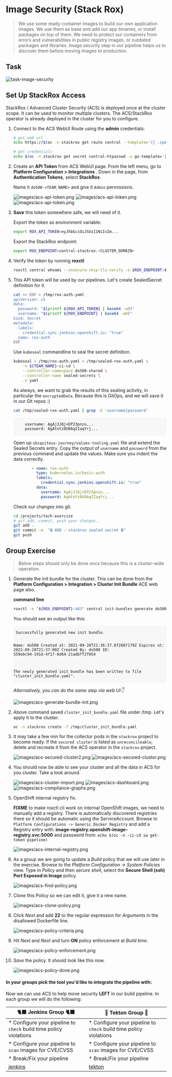 # Image Security (Stack Rox)

> We use some ready container images to build our own application images. We use them as base and add our app binaries, or install packages on top of them. We need to protect our containers from errors and vulnerabilities in public registry images, or outdated packages and libraries. Image security step in our pipeline helps us to discover them before moving images to production.

## Task

![task-image-security](./images/task-image-security.png)

## Set Up StackRox Access

StackRox / Advanced Cluster Security (ACS) is deployed once at the cluster scope. It can be used to monitor multiple clusters. The ACS/StackRox operator is already deployed in the cluster for you to configure.

1. Connect to the ACS WebUI Route using the **admin** credentials:

    ```bash
    # get web url
    echo https://$(oc -n stackrox get route central --template='{{ .spec.host }}')
    ```

    ```bash
    # get credentials
    echo $(oc -n stackrox get secret central-htpasswd -o go-template='{{index .data "password" | base64decode}}')
    ```

2. Create an **API Token** from ACS WebUI page. From the left menu, go to  **Platform Configuration > Integrations** . Down in the page, from **Authentication Tokens**, select **StackRox**.

    Name it `do500-<TEAM_NAME>` and give it `Admin` permissions.

    ![images/acs-api-token.png](images/acs-api-token2.png)
    ![images/acs-api-token.png](images/acs-api-token-gen.png)
    ![images/acs-api-token.png](images/acs-api-token.png)

3. **Save** this token somewhere safe, we will need of it. 

    Export the token as environment variable:

    ```bash
    export ROX_API_TOKEN=eyJhbGciOiJSUzI1NiIsIm...
    ```

    Export the StackRox endpoint:

    ```bash
    export ROX_ENDPOINT=central-stackrox.<CLUSTER_DOMAIN>
    ```

4. Verify the token by running **roxctl**

    ```bash
    roxctl central whoami --insecure-skip-tls-verify -e $ROX_ENDPOINT:443
    ```

5. This API token will be used by our pipelines. Let's create SealedSecret definition for it.

    ```bash
    cat << EOF > /tmp/rox-auth.yaml
    apiVersion: v1
    data:
      password: "$(printf ${ROX_API_TOKEN} | base64 -w0)"
      username: "$(printf ${ROX_ENDPOINT} | base64 -w0)"
    kind: Secret
    metadata:
      labels:
        credential.sync.jenkins.openshift.io: "true"
      name: rox-auth
    EOF
    ```

    Use `kubeseal` commandline to seal the secret definition.

    ```bash
    kubeseal < /tmp/rox-auth.yaml > /tmp/sealed-rox-auth.yaml \
        -n ${TEAM_NAME}-ci-cd \
        --controller-namespace do500-shared \
        --controller-name sealed-secrets \
        -o yaml
    ```

    As always, we want to grab the results of this sealing activity, in particular the `encryptedData`. Because this is GitOps, and we will save it in our Git repos :)

    ```bash
    cat /tmp/sealed-rox-auth.yaml | grep -E 'username|password'
    ```

    <div class="highlight" style="background: #f7f7f7">
    <pre><code class="language-yaml">
        username: AgAj3JQj+EP23pnzu...
        password: AgAtnYz8U0AqIIaqYrj...
    </code></pre></div>

    Open up `ubiquitous-journey/values-tooling.yaml` file and extend the Sealed Secrets entry. Copy the output of `username` and `password` from the previous command and update the values. Make sure you indent the data correctly.

    ```yaml
            - name: rox-auth
              type: kubernetes.io/basic-auth
              labels:
                credential.sync.jenkins.openshift.io: "true"
              data:
                username: AgAj3JQj+EP23pnzu...
                password: AgAtnYz8U0AqIIaqYrj...
    ```

    Check our changes into git.

    ```bash
    cd /projects/tech-exercise
    # git add, commit, push your changes..
    git add .
    git commit -m  "🔒 ADD - stackrox sealed secret 🔒"
    git push
    ```

## Group Exercise

> Below steps should only be done *once* because this is a cluster-wide operation.

1. Generate the init bundle for the cluster. This can be done from the **Platform Configuration > Integration > Cluster Init Bundle** ACE web page also.

    **command line**

    ```bash
    roxctl -e "${ROX_ENDPOINT}:443" central init-bundles generate do500 --output-secrets /tmp/cluster_init_bundle.yaml --insecure-skip-tls-verify
    ```

    You should see an output like this:
    <div class="highlight" style="background: #f7f7f7">
    <pre><code class="language-bash">
    Successfully generated new init bundle.

    Name:       do500
    Created at: 2021-09-28T21:36:37.072807179Z
    Expires at: 2022-09-28T21:37:00Z
    Created By: do500
    ID:         559ebc94-191d-4f17-8d64-21adbff2f054

    The newly generated init bundle has been written to file "cluster_init_bundle.yaml".
    </code></pre></div>

    _Alternatively, you can do the same step via web UI👇_

    ![images/acs-generate-bundle-init.png](images/acs-generate-bundle-init.png)

2. Above command saved `cluster_init_bundle.yaml` file under /tmp. Let's apply it to the cluster.

    ```bash
    oc -n stackrox create -f /tmp/cluster_init_bundle.yaml
    ```

3. It may take a few min for the collector pods in the `stackrox` project to become ready. If the `secured cluster` is listed as `unreconcileable`, delete and recreate it from the ACS operator in the `stackrox` project.

    ![images/acs-secured-cluster2.png](images/acs-secured-cluster2.png)
    ![images/acs-secured-cluster.png](images/acs-secured-cluster.png)

4. You should now be able to see your cluster and all the data in ACS for you cluster. Take a look around.

    ![images/acs-cluster-import.png](images/acs-cluster-import.png)
    ![images/acs-dashboard.png](images/acs-dashboard.png)
    ![images/acs-compliance-graphs.png](images/acs-compliance-graphs.png)

5. OpenShift internal registry fix.

    <p class="tip"><b>FIXME</b> to make roxctl cli work on internal OpenShift images, we need to manually add a registry. There is automatically discovered registries there so it should be automatic using the ServiceAccount. Browse to <code class="language-bash" style="background: #f7f7f7">Platform Configurations -> Generic Docker Registry</code> and add a Registry entry with: <b>image-registry.openshift-image-registry.svc:5000</b> and password from: <code class="language-bash" style="background: #f7f7f7">echo $(oc -n <TEAM_NAME>-ci-cd sa get-token pipeline)</code></p>

    ![images/acs-internal-registry.png](images/acs-internal-registry.png)

6. As a group we are going to update a *Build* policy that we will use later in the exercise. Browse to the *Platform Configuration -> System Policies* view. Type in *Policy* and then *secure shell*, select the **Secure Shell (ssh) Port Exposed in Image** policy.

    ![images/acs-find-policy.png](images/acs-find-policy.png)

7. Clone this Policy so we can edit it, give it a new name.

    ![images/acs-clone-policy.png](images/acs-clone-policy.png)

8. Click *Next* and add **22** to the regular expression for *Arguments* in the disallowed Dockerfile line.

    ![images/acs-policy-criteria.png](images/acs-policy-criteria.png)

9. Hit *Next* and *Next* and turn **ON** policy enforcement at *Build* time.

    ![images/acs-policy-enforcement.png](images/acs-policy-enforcement.png)

10. *Save* the policy. It should look like this now.

    ![images/acs-policy-done.png](images/acs-policy-done.png)

#### In your groups pick the tool you'd like to integrate the pipeline with:

Now we can use ACS to help move security **LEFT** in our build pipeline. In each group we will do the following:

| 🐈‍⬛ **Jenkins Group** 🐈‍⬛  |  🐅 **Tekton Group** 🐅 |
|-----------------------|----------------------------|
| * Configure your pipeline to `check` build time policy violations | * Configure your pipeline to `check` build time policy violations |
| * Configure your pipeline to `scan` images for CVE/CVSS | * Configure your pipeline to `scan` images for CVE/CVSS |
| * Break/Fix your pipeline | * Break/Fix your pipeline |
| <span style="color:blue;">[jenkins](3-revenge-of-the-automated-testing/7a-jenkins.md)</span> | <span style="color:blue;">[tekton](3-revenge-of-the-automated-testing/7b-tekton.md)</span> |
